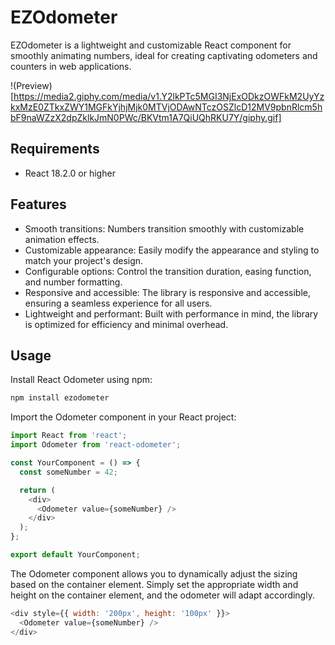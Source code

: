 # EZOdometer

EZOdometer is a lightweight and customizable React component for smoothly animating numbers, ideal for creating captivating odometers and counters in web applications.

!(Preview)[https://media2.giphy.com/media/v1.Y2lkPTc5MGI3NjExODkzOWFkM2UyYzkxMzE0ZTkxZWY1MGFkYjhjMjk0MTVjODAwNTczOSZlcD12MV9pbnRlcm5hbF9naWZzX2dpZklkJmN0PWc/BKVtm1A7QiUQhRKU7Y/giphy.gif]

## Requirements

- React 18.2.0 or higher

## Features

- Smooth transitions: Numbers transition smoothly with customizable animation effects.
- Customizable appearance: Easily modify the appearance and styling to match your project's design.
- Configurable options: Control the transition duration, easing function, and number formatting.
- Responsive and accessible: The library is responsive and accessible, ensuring a seamless experience for all users.
- Lightweight and performant: Built with performance in mind, the library is optimized for efficiency and minimal overhead.

## Usage

Install React Odometer using npm:

```bash
npm install ezodometer
```

Import the Odometer component in your React project:

```js
import React from 'react';
import Odometer from 'react-odometer';

const YourComponent = () => {
  const someNumber = 42;

  return (
    <div>
      <Odometer value={someNumber} />
    </div>
  );
};

export default YourComponent;
```

The Odometer component allows you to dynamically adjust the sizing based on the container element. Simply set the appropriate width and height on the container element, and the odometer will adapt accordingly.

```js
<div style={{ width: '200px', height: '100px' }}>
  <Odometer value={someNumber} />
</div>
```


